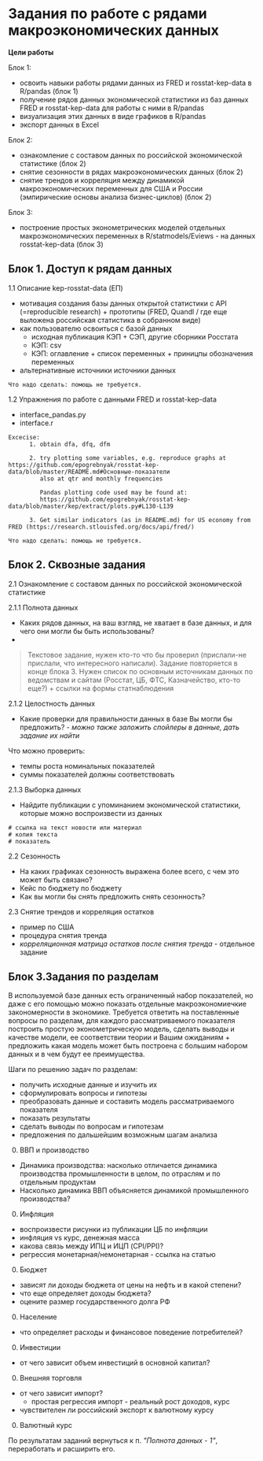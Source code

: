Задания по работе с рядами макроэкономических данных
====================================================

**Цели работы**

Блок 1:
- освоить навыки работы рядами данных из FRED и rosstat-kep-data в R/pandas (блок 1)
 - получение рядов данных экономической статистики из баз данных FRED и rosstat-kep-data для работы с ними в R/pandas
 - визуализация этих данных в виде графиков в R/pandas
 - экспорт данных в Excel

Блок 2:
- ознакомление с составом данных по российской экономической статистике (блок 2) 
- снятие сезонности в рядах макроэкономических данных (блок 2)
- снятие трендов и корреляция между динамикой макроэкономических переменных для США и России (эмпирические основы анализа бизнес-циклов)  (блок 2)
 
Блок 3:
- построение простых эконометрических моделей отдельных макроэкономических переменных в R/statmodels/Eviews - на данных rosstat-kep-data (блок 3) 



Блок 1. Доступ к рядам данных 
-----------------------------

1.1 Описание kep-rosstat-data (ЕП)
- мотивация создания базы данных открытой статистики с API  (=reproducible research) + прототипы (FRED, Quandl /  где еще выложена российская статистика в собранном виде)
- как пользователю освоиться с базой данных 
  - исходная публикация КЭП + СЭП, другие сборники Росстата
  - КЭП: csv
  - КЭП: оглавление + список переменных + приницпы обозначения переменных 
- альтернативные источники источники данных 

```Что надо сделать: помощь не требуется.```

1.2 Упражнения по работе с данными FRED и rosstat-kep-data

- interface_pandas.py
- interface.r

```
Excecise:
      1. obtain dfa, dfq, dfm 
      
      2. try plotting some variables, e.g. reproduce graphs at https://github.com/epogrebnyak/rosstat-kep-data/blob/master/README.md#Основные-показатели
         also at qtr and monthly frequencies
         
         Pandas plotting code used may be found at: 
         https://github.com/epogrebnyak/rosstat-kep-data/blob/master/kep/extract/plots.py#L130-L139
         
      3. Get similar indicators (as in README.md) for US economy from FRED (https://research.stlouisfed.org/docs/api/fred/)
```

```Что надо сделать: помощь не требуется.```


Блок 2. Сквозные задания
------------------------

2.1 Ознакомление с составом данных по российской экономической статистике

2.1.1 Полнота данных
  -  Каких рядов данных, на ваш взгляд, не хватает в базе данных, и для чего они могли бы быть использованы?
  -  
  > Текстовое задание, нужен кто-то что бы проверил (прислали-не прислали, что интересного написали). Задание повторяется в конце блока 3.
  > Нужен список по основным источникам данных по ведомствам и сайтам (Росстат, ЦБ, ФТС, Казначейство, кто-то еще?) + ссылки на формы статнаблюдения
  

2.1.2  Целостность данных
  -  Какие проверки для правильности данных в базе Вы могли бы предложить? 
    - *можно также заложить спойлеры в данные, дать задание их найти*
  
  Что можно проверить:  
   - темпы роста номинальных показателей 
   - суммы показателей должны соответствовать

2.1.3 Выборка данных
  - Найдите публикации с упоминанием экономической статистики, которые можно воспроизвести из данных  
```  
# ссылка на текст новости или материал 
# копия текста
# показатель

```

2.2 Сезонность
  -  На каких графиках сезонность выражена более всего, с чем это может быть связано? 
  -  Кейс по бюджету по бюджету
  -  Как вы могли бы снять предложить снять сезонность?

2.3 Снятие трендов и корреляция остатков
  - пример по США
  - процедура снятия тренда
  - *корреляционная матрица остатков после снятия тренда* - отдельное задание 

Блок 3.Задания по разделам
--------------------------

В используемой базе данных есть ограниченный набор показателей, но даже с его помощью можно показать отдельные макроэкономиечкие закономерности в экономике. Требуется ответить на поставленные вопросы по разделам, для каждого рассматриваемого показателя построить простую эконометрическую модель, сделать выводы и качестве модели, ее соответствии теории и Вашим ожиданиям + предложить какая модель может быть построена с большим набором данных и в чем будут ее преимущества.

Шаги по решению задач по разделам:
- получить исходные данные и изучить их
- сформулировать вопросы и гипотезы
- преобразовать данные и составить модель рассматриваемого показателя
- показать результаты
- сделать выводы по вопросам и гипотезам 
- предложения по дальшейшим возможным шагам анализа

0. ВВП и производство
  -  Динамика производства: насколько отличается динамика производства промышленности в целом, по отраслям и по отдельным           продуктам 
  -  Насколько динамика ВВП объясняется динамикой промышленного производства?

0. Инфляция
  -  воспроизвести рисунки из публикации ЦБ по инфляции
  -  инфляция vs курс, денежная масса
  -  какова связь между ИПЦ и ИЦП (CPI/PPI)?
  -  регрессия монетарная/немонетарная - ссылка на статью

0. Бюджет
  -  зависят ли доходы бюджета от цены на нефть и в какой степени?
  -  что еще определяет доходы бюджета?
  -  оцените размер государственного долга РФ

0. Население
  - что определяет расходы и финансовое поведение потребителей?

0. Инвестиции
  -  от чего зависит объем инвестиций в основной капитал?

0. Внешняя торговля
  -  от чего зависит импорт?
     - простая регрессия импорт - реальный рост доходов, курс
  -  чувствителен ли российский экспорт к валютному курсу

0. Валютный курс
 
По результатам заданий вернуться к п. *"Полнота данных - 1"*, переработать и расширить его.

